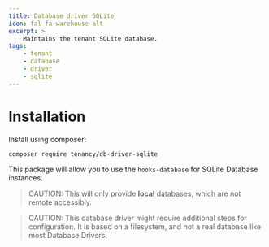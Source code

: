 ```yaml
---
title: Database driver SQLite
icon: fal fa-warehouse-alt
excerpt: >
    Maintains the tenant SQLite database.
tags:
    - tenant
    - database
    - driver
    - sqlite
---
```


# Installation
Install using composer:

```bash
composer require tenancy/db-driver-sqlite
```

This package will allow you to use the `hooks-database` for SQLite Database instances.

> CAUTION: This will only provide **local** databases, which are not remote accessibly.

> CAUTION: This database driver might require additional steps for configuration. It is based on a filesystem, and not a real database like most Database Drivers.
